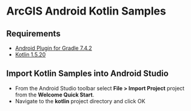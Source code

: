 # ArcGIS Android Kotlin Samples

## Requirements 
- [Android Plugin for Gradle 7.4.2](https://developer.android.com/studio/releases/gradle-plugin#7.4.2)
- [Kotlin 1.5.20](https://blog.jetbrains.com/kotlin/2021/06/kotlin-1-5-20-released/)

## Import Kotlin Samples into Android Studio

- From the Android Studio toolbar select **File > Import Project** project from the **Welcome Quick Start**.
- Navigate to the **kotlin** project directory and click OK
